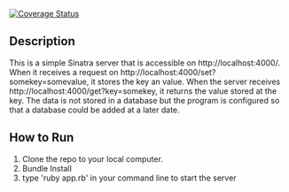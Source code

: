 [![Coverage Status](https://coveralls.io/repos/github/timchipperfield/DatabaseServer_tt/badge.svg?branch=master)](https://coveralls.io/github/timchipperfield/DatabaseServer_tt?branch=master)

## Description

This is a simple Sinatra server that is accessible on http://localhost:4000/. When it receives a request on http://localhost:4000/set?somekey=somevalue, it stores the key an value. When the server receives http://localhost:4000/get?key=somekey, it returns the value stored at the key. The data is not stored in a database but the program is configured so that a database could be added at a later date.

## How to Run

1. Clone the repo to your local computer.
2. Bundle Install
3. type 'ruby app.rb' in your command line to start the server
